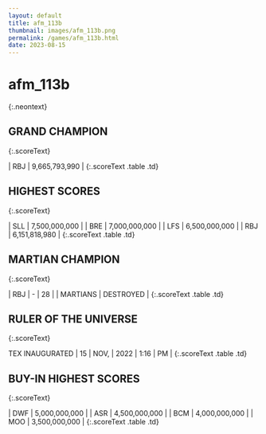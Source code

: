 ```yaml
---
layout: default
title: afm_113b
thumbnail: images/afm_113b.png
permalink: /games/afm_113b.html
date: 2023-08-15
---
```


# afm_113b 
{:.neontext}

## GRAND CHAMPION
{:.scoreText}

| RBJ | 9,665,793,990 | 
{:.scoreText .table .td}

## HIGHEST SCORES
{:.scoreText}

| SLL | 7,500,000,000 | 
| BRE | 7,000,000,000 | 
| LFS | 6,500,000,000 | 
| RBJ | 6,151,818,980 | 
{:.scoreText .table .td}

## MARTIAN CHAMPION
{:.scoreText}

| RBJ | - | 28 | 
| MARTIANS | DESTROYED | 
{:.scoreText .table .td}

## RULER OF THE UNIVERSE
{:.scoreText}

TEX
INAUGURATED
| 15 | NOV, | 2022 | 1:16 | PM | 
{:.scoreText .table .td}

## BUY-IN HIGHEST SCORES
{:.scoreText}

| DWF | 5,000,000,000 | 
| ASR | 4,500,000,000 | 
| BCM | 4,000,000,000 | 
| MOO | 3,500,000,000 | 
{:.scoreText .table .td}
